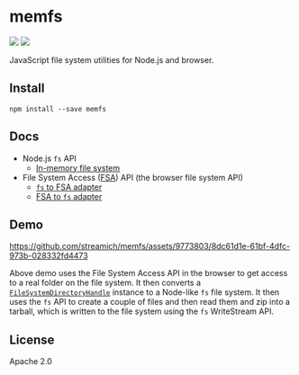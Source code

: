 # memfs

[![][chat-badge]][chat] [![][npm-badge]][npm-url]

[chat]: https://onp4.com/@vadim/~memfs
[chat-badge]: https://img.shields.io/badge/Chat-%F0%9F%92%AC-green?style=flat&logo=chat&link=https://onp4.com/@vadim/~memfs
[npm-url]: https://www.npmjs.com/package/memfs
[npm-badge]: https://img.shields.io/npm/v/memfs.svg

JavaScript file system utilities for Node.js and browser.


## Install

```shell
npm install --save memfs
```

## Docs

- Node.js `fs` API
  - [In-memory file system](./docs/node/index.md)
- File System Access ([FSA](https://developer.mozilla.org/en-US/docs/Web/API/File_System_Access_API)) API (the browser file system API)
  - [`fs` to FSA adapter](./docs/fsa/fs-to-fsa.md)
  - [FSA to `fs` adapter](./docs/fsa/fsa-to-fs.md)


## Demo

https://github.com/streamich/memfs/assets/9773803/8dc61d1e-61bf-4dfc-973b-028332fd4473

Above demo uses the File System Access API in the browser to get access to a real folder
on the file system. It then converts a [`FileSystemDirectoryHandle`](https://developer.mozilla.org/en-US/docs/Web/API/FileSystemDirectoryHandle) instance
to a Node-like `fs` file system. It then uses the `fs` API to create a couple
of files and then read them and zip into a tarball, which is written to the file system
using the `fs` WriteStream API.


## License

Apache 2.0
